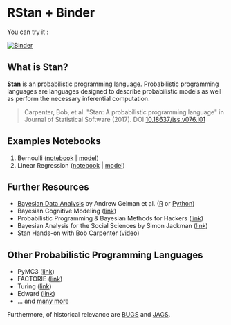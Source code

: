 # RStan + Binder

You can try it :

[![Binder](https://notebooks.gesis.org/binder/badge.svg)](https://notebooks.gesis.org/binder/v2/gh/arnim/RStan-Binder/master?urlpath=lab/tree/README.md)

## What is Stan?
**[Stan](http://mc-stan.org/)** is an probabilistic programming language. Probabilistic programming languages are languages designed to describe probabilistic models as well as perform the necessary inferential computation.
> Carpenter, Bob, et al. "Stan: A probabilistic programming language" in Journal of Statistical Software (2017). DOI [10.18637/jss.v076.i01](http://dx.doi.org/10.18637/jss.v076.i01)

## Examples Notebooks
1. Bernoulli ([notebook](examples/bernoulli.ipynb) | [model](examples/bernoulli.stan))
2. Linear Regression ([notebook](examples/linear.ipynb) | [model](examples/linear.stan))

## Further Resources
* [Bayesian Data Analysis](http://www.stat.columbia.edu/~gelman/book/) by Andrew Gelman et al. ([R](https://github.com/avehtari/BDA_R_demos) or [Python](https://github.com/avehtari/BDA_py_demos))
* Bayesian Cognitive Modeling ([link](https://bayesmodels.com/))
* Probabilistic Programming & Bayesian Methods for Hackers ([link](http://camdavidsonpilon.github.io/Probabilistic-Programming-and-Bayesian-Methods-for-Hackers/))
* Bayesian Analysis for the Social Sciences by Simon Jackman ([link](https://www.wiley.com/en-us/Bayesian+Analysis+for+the+Social+Sciences-p-9780470011546))
* Stan Hands-on with Bob Carpenter ([video](https://www.youtube.com/watch?v=6NXRCtWQNMg))


## Other Probabilistic Programming Languages
* PyMC3 ([link](http://docs.pymc.io/))
* FACTORIE ([link](http://factorie.cs.umass.edu/))
* Turing ([link](https://github.com/TuringLang/Turing.jl))
* Edward ([link](https://github.com/blei-lab/edward))
* ... and [many more](https://en.wikipedia.org/wiki/Probabilistic_programming_language#List_of_probabilistic_programming_languages)

Furthermore, of historical relevance are [BUGS](https://www.mrc-bsu.cam.ac.uk/software/bugs/) and [JAGS](http://mcmc-jags.sourceforge.net/). 
